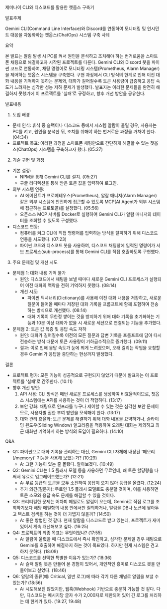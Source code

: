 제미나이 CLI와 디스코드를 활용한 챗옵스 구축기

발표주제

Gemini CLI(Command Line Interface)와 Discord를 연동하여 모니터링 및 인시던트 대응을 자동화하는 챗옵스(ChatOps) 시스템 구축 사례

요약

본 발표는 알림 발생 시 PC를 켜서 원인을 분석하고 조치해야 하는 번거로움을 스마트폰 채팅으로 해결하고자 시작된 프로젝트를 다룬다. Gemini CLI와 Discord 봇을 파이썬 코드로 연동하여, 채팅 명령어로 모니터링 시스템(Prometheus, Alarm Manager)을 제어하는 챗옵스 시스템을 구축했다. 구현 과정에서 CLI 방식의 한계로 인해 이전 대화 내용을 기억하지 못하는 문제와, 대화가 길어질수록 토큰 사용량이 급증하고 응답 속도가 느려지는 심각한 성능 저하 문제가 발생했다. 발표자는 이러한 문제들을 완전히 해결하지 못했기에 이 프로젝트를 '실패'로 규정하고, 향후 개선 방안을 공유한다.

발표내용

1. 도입 배경

* 문제 인식: 휴식 중 슬랙이나 디스코드 등에서 시스템 알람이 울릴 경우, 사용자는 PC를 켜고, 원인을 분석한 뒤, 조치를 취해야 하는 번거로운 과정을 거쳐야 한다. (04:34)
* 프로젝트 목표: 이러한 과정을 스마트폰 채팅만으로 간단하게 해결할 수 있는 챗옵스(ChatOps) 시스템을 구축하고자 했다. (05:27)

2. 기술 구현 및 과정

* 기본 설정:
  * NPM을 통해 Gemini CLI를 설치. (05:27)
  * 구글 리디렉션을 통해 받은 토큰 값을 입력하여 로그인.
* 외부 시스템 연동:
  * AI 에이전트가 프로메테우스(Prometheus), 알람 매니저(Alarm Manager) 같은 외부 시스템에 안전하게 접근할 수 있도록 MCP(AI Agent가 외부 시스템에 접근하는 프로토콜)를 설정했다. (05:56)
  * 오픈소스 MCP 서버를 Docker로 실행하여 Gemini CLI가 알람 매니저의 데이터를 조회할 수 있도록 구성했다.
* 디스코드 연동:
  * 컴퓨터를 켜고 CLI에 직접 명령어를 입력하는 방식을 탈피하기 위해 디스코드 연동을 시도했다. (07:23)
  * 파이썬 코드와 디스코드 봇을 사용하여, 디스코드 채팅창에 입력된 명령어가 서브 프로세스(sub-process)를 통해 Gemini CLI를 직접 호출하도록 구현했다.

3. 주요 문제점 및 개선 시도

* 문제점 1: 대화 내용 기억 불가
  * 원인: 디스코드에서 채팅을 보낼 때마다 새로운 Gemini CLI 프로세스가 실행되어 이전 대화의 맥락을 전혀 기억하지 못했다. (08:14)
  * 개선 시도:
    * 파이썬 딕셔너리(Dictionary)를 사용해 이전 대화 내용을 저장하고, 새로운 질문이 들어올 때마다 저장된 대화 기록을 프롬프트에 함께 포함하여 전송하는 방식으로 개선했다. (08:14)
    * 대화 기록이 무한정 쌓이는 것을 방지하기 위해 대화 기록을 초기화하는 기능과 10분 이상 대화가 없을 시 새로운 세션으로 연결되는 기능을 추가했다.
* 문제점 2: 토큰 값 폭증 및 응답 속도 저하
  * 원인: 대화가 길어질수록 이전의 모든 질문과 답변 기록을 프롬프트에 담아 다시 전송하는 방식 때문에 토큰 사용량이 기하급수적으로 증가했다. (09:11)
  * 결과: 이로 인해 응답 속도가 눈에 띄게 느려졌으며, 오래 걸리는 작업을 요청할 경우 Gemini가 응답을 중단하는 현상까지 발생했다.

결론

* 프로젝트 평가: 모든 기능이 성공적으로 구현되지 않았기 때문에 발표자는 이 프로젝트를 '실패'로 간주한다. (10:11)
* 향후 개선 방안:
  1. API 사용: CLI 방식은 매번 새로운 프로세스를 생성하여 비효율적이므로, 챗옵스 시스템에는 API를 사용하는 것이 더 적합하다. (13:17)
  2. 보안 강화: 채팅으로 인프라를 누구나 제어할 수 있는 것은 심각한 보안 문제이므로, 사용자별 권한 부여 방안을 모색해야 한다. (13:17)
  3. 대화 관리 효율화: 토큰 문제를 해결하기 위해 대화 내용을 요약하거나, 슬라이딩 윈도우(Sliding Window) 알고리즘을 적용하여 오래된 대화는 제외하고 최근 대화만 기억하게 하는 방식의 도입이 필요하다. (14:10)

Q&A

* Q1: 파이썬으로 대화 기록을 관리하는 대신, Gemini CLI 자체에 내장된 '메모리(/memory)' 기능을 사용해 보았는가? (10:29)
  * A: 그런 기능이 있는 줄 몰랐다. 알아보겠다. (10:49)
* Q2: Gemini CLI는 1.5 플래시 모델 등을 사용하면 무료인데, 왜 토큰 할당량을 다 써서 유료로 업그레이드했는가? (12:21)
  * A: 무료 등급의 토큰을 모두 소진하여 응답이 오지 않아 등급을 올렸다. (12:24)
  * 추가 의견(질문자): 무료인 1.5 플래시 모델로도 충분할 것이며, 이를 사용하면 토큰 소모와 응답 속도 문제를 해결할 수 있을 것이다.
* Q3: 크리티컬한 문제는 어차피 메일로도 알림이 오는데, Gemini로 직접 로그를 조회하기보다 해당 메일함의 내용 안에서만 질의하거나, 알람을 DB나 노션에 쌓아두고 텍스트 검색을 하는 것이 더 가볍지 않을까? (14:50)
  * A: 좋은 방법인 것 같다. 현재 알람을 디스코드로 받고 있는데, 프로젝트가 재미있어서 계속 개선해보고 싶다. (16:25)
* Q4: 프로젝트의 최종 목표는 무엇이었나? (17:55)
  * A: 알람이 울렸을 때 디스코드에서 즉시 확인하고, 심각한 문제일 경우 채팅으로 Gemini를 호출하여 해결까지 하는 것이 목표였다. 하지만 현재 시스템은 견고하지 못하다. (18:09)
* Q5: 디스코드를 선택한 특별한 이유가 있는가? (18:36)
  * A: 슬랙 알림 봇은 만들어 본 경험이 있어서, 개인적인 흥미로 디스코드 봇을 만들어보고 싶었다. (18:46)
* Q6: 알람의 종류(예: Critical, 일반 로그)에 따라 각기 다른 채널로 알림을 보낼 수 있는가? (18:56)
  * A: 시도해보진 않았지만, 웹훅(Webhook) 기반으로 충분히 가능할 것 같다. 다만, 디스코드는 메시지당 글자 수가 2,000자로 제한되어 있어 긴 로그를 처리하는 데 한계가 있다. (19:27, 19:48)
